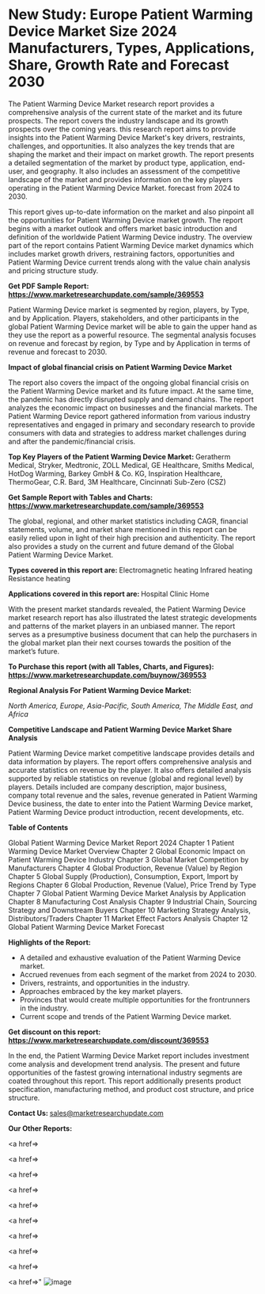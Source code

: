 # New Study: Europe Patient Warming Device Market Size 2024 Manufacturers, Types, Applications, Share, Growth Rate and Forecast 2030

The Patient Warming Device Market research report provides a comprehensive analysis of the current state of the market and its future prospects. The report covers the industry landscape and its growth prospects over the coming years. this research report aims to provide insights into the Patient Warming Device Market's key drivers, restraints, challenges, and opportunities. It also analyzes the key trends that are shaping the market and their impact on market growth. The report presents a detailed segmentation of the market by product type, application, end-user, and geography. It also includes an assessment of the competitive landscape of the market and provides information on the key players operating in the Patient Warming Device Market. forecast from 2024 to 2030.

This report gives up-to-date information on the market and also pinpoint all the opportunities for Patient Warming Device market growth. The report begins with a market outlook and offers market basic introduction and definition of the worldwide Patient Warming Device industry. The overview part of the report contains Patient Warming Device market dynamics which includes market growth drivers, restraining factors, opportunities and Patient Warming Device current trends along with the value chain analysis and pricing structure study.

<strong><b>Get PDF Sample Report: <a href=https://www.marketresearchupdate.com/sample/369553>https://www.marketresearchupdate.com/sample/369553</a></b></strong>

Patient Warming Device market is segmented by region, players, by Type, and by Application. Players, stakeholders, and other participants in the global Patient Warming Device market will be able to gain the upper hand as they use the report as a powerful resource. The segmental analysis focuses on revenue and forecast by region, by Type and by Application in terms of revenue and forecast to 2030.

<strong><b>Impact of global financial crisis on Patient Warming Device Market</b></strong>

The report also covers the impact of the ongoing global financial crisis on the Patient Warming Device market and its future impact. At the same time, the pandemic has directly disrupted supply and demand chains. The report analyzes the economic impact on businesses and the financial markets. The Patient Warming Device report gathered information from various industry representatives and engaged in primary and secondary research to provide consumers with data and strategies to address market challenges during and after the pandemic/financial crisis.

<strong><b>Top Key Players of the Patient Warming Device Market:
</b></strong>Geratherm Medical, Stryker, Medtronic, ZOLL Medical, GE Healthcare, Smiths Medical, HotDog Warming, Barkey GmbH & Co. KG, Inspiration Healthcare, ThermoGear, C.R. Bard, 3M Healthcare, Cincinnati Sub-Zero (CSZ)<strong><b>
</b></strong>

<strong><b>Get Sample Report with Tables and Charts: <a href=https://www.marketresearchupdate.com/sample/369553>https://www.marketresearchupdate.com/sample/369553</a></b></strong>

The global, regional, and other market statistics including CAGR, financial statements, volume, and market share mentioned in this report can be easily relied upon in light of their high precision and authenticity. The report also provides a study on the current and future demand of the Global Patient Warming Device Market.

<strong><b>Types covered in this report are:
</b></strong>Electromagnetic heating
Infrared heating
Resistance heating<strong><b>
</b></strong>

<strong><b>Applications covered in this report are:
</b></strong>Hospital
Clinic
Home<strong><b>
</b></strong>

With the present market standards revealed, the Patient Warming Device market research report has also illustrated the latest strategic developments and patterns of the market players in an unbiased manner. The report serves as a presumptive business document that can help the purchasers in the global market plan their next courses towards the position of the market’s future.

<strong><b>To Purchase this report (with all Tables, Charts, and Figures): <a href=https://www.marketresearchupdate.com/buynow/369553>https://www.marketresearchupdate.com/buynow/369553</a></b></strong>

<strong><b>Regional Analysis For Patient Warming Device Market:</b></strong>

<em><i>North America, Europe, Asia-Pacific, South America, The Middle East, and Africa</i></em>

<strong><b>Competitive Landscape and Patient Warming Device Market Share Analysis</b></strong>

Patient Warming Device market competitive landscape provides details and data information by players. The report offers comprehensive analysis and accurate statistics on revenue by the player. It also offers detailed analysis supported by reliable statistics on revenue (global and regional level) by players. Details included are company description, major business, company total revenue and the sales, revenue generated in Patient Warming Device business, the date to enter into the Patient Warming Device market, Patient Warming Device product introduction, recent developments, etc.

<strong><b>Table of Contents</b></strong>

Global Patient Warming Device Market Report 2024
Chapter 1 Patient Warming Device Market Overview
Chapter 2 Global Economic Impact on Patient Warming Device Industry
Chapter 3 Global Market Competition by Manufacturers
Chapter 4 Global Production, Revenue (Value) by Region
Chapter 5 Global Supply (Production), Consumption, Export, Import by Regions
Chapter 6 Global Production, Revenue (Value), Price Trend by Type
Chapter 7 Global Patient Warming Device Market Analysis by Application
Chapter 8 Manufacturing Cost Analysis
Chapter 9 Industrial Chain, Sourcing Strategy and Downstream Buyers
Chapter 10 Marketing Strategy Analysis, Distributors/Traders
Chapter 11 Market Effect Factors Analysis
Chapter 12 Global Patient Warming Device Market Forecast

<strong><b>Highlights of the Report:</b></strong>

- A detailed and exhaustive evaluation of the Patient Warming Device market.
- Accrued revenues from each segment of the market from 2024 to 2030.
- Drivers, restraints, and opportunities in the industry.
- Approaches embraced by the key market players.
- Provinces that would create multiple opportunities for the frontrunners in the industry.
- Current scope and trends of the Patient Warming Device market.

<strong><b>Get discount on this report: <a href=https://www.marketresearchupdate.com/discount/369553>https://www.marketresearchupdate.com/discount/369553</a></b></strong>

In the end, the Patient Warming Device Market report includes investment come analysis and development trend analysis. The present and future opportunities of the fastest growing international industry segments are coated throughout this report. This report additionally presents product specification, manufacturing method, and product cost structure, and price structure.

<strong><b>Contact Us:
</b></strong>sales@marketresearchupdate.com

<strong>Our Other Reports:</strong>

<a href=></a>

<a href=></a>

<a href=></a>

<a href=></a>

<a href=></a>

<a href=></a>

<a href=></a>

<a href=></a>

<a href=></a>

<a href=></a>"
![image](https://github.com/Gayatrikarjule/Market-Analysis-360/assets/97346546/f7ed9d38-2058-4027-b405-66f492303698)

